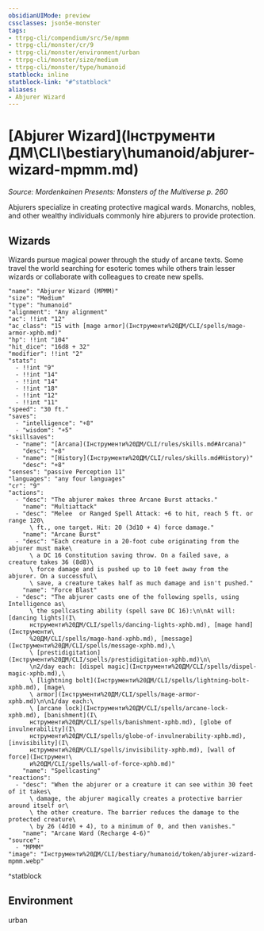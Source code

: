 ```yaml
---
obsidianUIMode: preview
cssclasses: json5e-monster
tags:
- ttrpg-cli/compendium/src/5e/mpmm
- ttrpg-cli/monster/cr/9
- ttrpg-cli/monster/environment/urban
- ttrpg-cli/monster/size/medium
- ttrpg-cli/monster/type/humanoid
statblock: inline
statblock-link: "#^statblock"
aliases:
- Abjurer Wizard
---
```

# [Abjurer Wizard](Інструменти ДМ\CLI\bestiary\humanoid/abjurer-wizard-mpmm.md)
*Source: Mordenkainen Presents: Monsters of the Multiverse p. 260*  

Abjurers specialize in creating protective magical wards. Monarchs, nobles, and other wealthy individuals commonly hire abjurers to provide protection.

## Wizards

Wizards pursue magical power through the study of arcane texts. Some travel the world searching for esoteric tomes while others train lesser wizards or collaborate with colleagues to create new spells.

```statblock
"name": "Abjurer Wizard (MPMM)"
"size": "Medium"
"type": "humanoid"
"alignment": "Any alignment"
"ac": !!int "12"
"ac_class": "15 with [mage armor](Інструменти%20ДМ/CLI/spells/mage-armor-xphb.md)"
"hp": !!int "104"
"hit_dice": "16d8 + 32"
"modifier": !!int "2"
"stats":
  - !!int "9"
  - !!int "14"
  - !!int "14"
  - !!int "18"
  - !!int "12"
  - !!int "11"
"speed": "30 ft."
"saves":
  - "intelligence": "+8"
  - "wisdom": "+5"
"skillsaves":
  - "name": "[Arcana](Інструменти%20ДМ/CLI/rules/skills.md#Arcana)"
    "desc": "+8"
  - "name": "[History](Інструменти%20ДМ/CLI/rules/skills.md#History)"
    "desc": "+8"
"senses": "passive Perception 11"
"languages": "any four languages"
"cr": "9"
"actions":
  - "desc": "The abjurer makes three Arcane Burst attacks."
    "name": "Multiattack"
  - "desc": "Melee  or Ranged Spell Attack: +6 to hit, reach 5 ft. or range 120\
      \ ft., one target. Hit: 20 (3d10 + 4) force damage."
    "name": "Arcane Burst"
  - "desc": "Each creature in a 20-foot cube originating from the abjurer must make\
      \ a DC 16 Constitution saving throw. On a failed save, a creature takes 36 (8d8)\
      \ force damage and is pushed up to 10 feet away from the abjurer. On a successful\
      \ save, a creature takes half as much damage and isn't pushed."
    "name": "Force Blast"
  - "desc": "The abjurer casts one of the following spells, using Intelligence as\
      \ the spellcasting ability (spell save DC 16):\n\nAt will: [dancing lights](І\
      нструменти%20ДМ/CLI/spells/dancing-lights-xphb.md), [mage hand](Інструменти\
      %20ДМ/CLI/spells/mage-hand-xphb.md), [message](Інструменти%20ДМ/CLI/spells/message-xphb.md),\
      \ [prestidigitation](Інструменти%20ДМ/CLI/spells/prestidigitation-xphb.md)\n\
      \n2/day each: [dispel magic](Інструменти%20ДМ/CLI/spells/dispel-magic-xphb.md),\
      \ [lightning bolt](Інструменти%20ДМ/CLI/spells/lightning-bolt-xphb.md), [mage\
      \ armor](Інструменти%20ДМ/CLI/spells/mage-armor-xphb.md)\n\n1/day each:\
      \ [arcane lock](Інструменти%20ДМ/CLI/spells/arcane-lock-xphb.md), [banishment](І\
      нструменти%20ДМ/CLI/spells/banishment-xphb.md), [globe of invulnerability](І\
      нструменти%20ДМ/CLI/spells/globe-of-invulnerability-xphb.md), [invisibility](І\
      нструменти%20ДМ/CLI/spells/invisibility-xphb.md), [wall of force](Інструмент\
      и%20ДМ/CLI/spells/wall-of-force-xphb.md)"
    "name": "Spellcasting"
"reactions":
  - "desc": "When the abjurer or a creature it can see within 30 feet of it takes\
      \ damage, the abjurer magically creates a protective barrier around itself or\
      \ the other creature. The barrier reduces the damage to the protected creature\
      \ by 26 (4d10 + 4), to a minimum of 0, and then vanishes."
    "name": "Arcane Ward (Recharge 4-6)"
"source":
  - "MPMM"
"image": "Інструменти%20ДМ/CLI/bestiary/humanoid/token/abjurer-wizard-mpmm.webp"
```
^statblock

## Environment

urban
